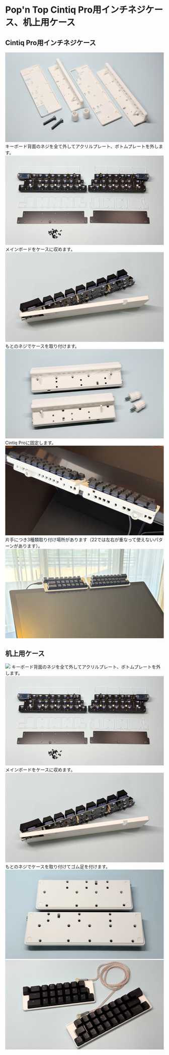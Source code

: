 # Pop'n Top Cintiq Pro用インチネジケース、机上用ケース

## Cintiq Pro用インチネジケース

![](img/case/IMG_4292.jpg)
キーボード背面のネジを全て外してアクリルプレート、ボトムプレートを外します。
![](img/case/IMG_4127.jpg)
メインボードをケースに収めます。
![](img/case/IMG_4151.jpg)
もとのネジでケースを取り付けます。
![](img/case/IMG_4301.jpg)
Cintiq Proに固定します。
![](img/case/IMG_4310.jpg)
片手につき3種類取り付け場所があります（22では左右が重なって使えないパターンがあります）。
![](img/case/IMG_4315.jpg)


## 机上用ケース

![](img/case/MG_4292.jpg)
キーボード背面のネジを全て外してアクリルプレート、ボトムプレートを外します。
![](img/case/IMG_4127.jpg)
メインボードをケースに収めます。
![](img/case/IMG_4151.jpg)
もとのネジでケースを取り付けてゴム足を付けます。
![](img/case/IMG_4169.jpg)
![](img/case/IMG_4177.jpg)


